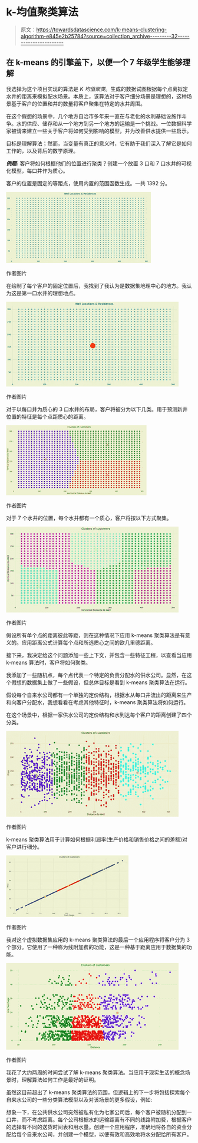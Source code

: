 # k-均值聚类算法

> 原文：<https://towardsdatascience.com/k-means-clustering-algorithm-e845e2b25784?source=collection_archive---------32----------------------->

## 在 k-means 的引擎盖下，以便一个 7 年级学生能够理解

我选择为这个项目实现的算法是 *K 均值聚类*。生成的数据试图根据每个点离拟定水井的距离来模拟配水场景。本质上，该算法对于客户细分场景是理想的，这种场景基于客户的位置和井的数量将客户聚集在特定的水井周围。

在这个假想的场景中，几个地方自治市多年来一直在与老化的水利基础设施作斗争。水的供应、储存和从一个地方到另一个地方的运输是一个挑战。一位数据科学家被请来建立一些关于客户将如何受到影响的模型，并为改善供水提供一些启示。

目标是理解算法；然而，当变量有真正的意义时，它有助于我们深入了解它是如何工作的，以及背后的数学原理。

***例题:*** 客户将如何根据他们的位置进行聚类？创建一个放置 3 口和 7 口水井的可视化模型，每口井作为质心。

客户的位置是固定的等距点，使用内置的范围函数生成。一共 1392 分。

![](img/8f64728efb8b79419a3a6e1c3fdb3b59.png)

作者图片

在绘制了每个客户的固定位置后，我找到了我认为是数据集地理中心的地方。我认为这是第一口水井的理想地点。

![](img/b625341e81a067e7edd311ce9b54c788.png)

作者图片

对于以每口井为质心的 3 口水井的布局，客户将被分为以下几类。用于预测新井位置的特征是每个点距质心的距离。

![](img/e0a6826d56c5410f7405a2a91e13949c.png)

作者图片

对于 7 个水井的位置，每个水井都有一个质心，客户将按以下方式聚集。

![](img/892c4d78fbc485e863f8de37eec60db6.png)

作者图片

假设所有单个点的距离彼此等距，则在这种情况下应用 k-means 聚类算法是有意义的。应用距离公式计算每个点和所选质心之间的欧几里德距离。

接下来，我决定给这个问题添加一些上下文，并包含一些特征工程，以查看当应用 k-means 算法时，客户将如何聚类。

我添加了一些随机点，每个点代表一个特定的负责分配水的供水公司。显然，在这个假想的数据集上做了一些假设，但总体目标是看到 k-means 聚类算法在运行。

假设每个自来水公司都有一个单独的定价结构，根据水从每口井流出的距离来生产和向客户分配水，我想看看在考虑其他特征时，k-means 聚类算法将如何运行。

在这个场景中，根据一家供水公司的定价结构和水到达每个客户的距离创建了四个分类。

![](img/1a70b294edf18118381f55ad91cff2de.png)

作者图片

k-means 聚类算法用于计算如何根据利润率(生产价格和销售价格之间的差额)对客户进行细分。

![](img/3177b6e31f4aa94b98a8f2729d818256.png)

作者图片

我对这个虚拟数据集应用的 k-means 聚类算法的最后一个应用程序将客户分为 3 个部分。它使用了一种称为线附加费的功能，这是一种基于距离应用于数据集的功能。

![](img/bddcc0bbdc9592b92b3d5c784e43ff9f.png)

作者图片

我花了大约两周的时间尝试了解 k-means 聚类算法。当应用于现实生活的概念场景时，理解算法如何工作是最好的证明。

虽然这目前超出了 k-means 聚类算法的范围，但逻辑上的下一步将包括探索每个自来水公司的一些分类算法模型以及对该场景的更多假设，例如:

想象一下，在公共供水公司突然被私有化为七家公司后，每个客户被随机分配到一口井，而不考虑距离。每个公司根据水的运输距离有不同的线路附加费，根据客户的选择有不同的送货时间表和用水量。创建一个应用程序，准确地将各自的资金分配给每个自来水公司，并创建一个模型，以便有效和高效地将水分配给所有客户。